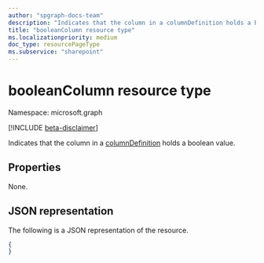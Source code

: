 ```yaml
---
author: "spgraph-docs-team"
description: "Indicates that the column in a columnDefinition holds a boolean value."
title: "booleanColumn resource type"
ms.localizationpriority: medium
doc_type: resourcePageType
ms.subservice: "sharepoint"
---
```

# booleanColumn resource type

Namespace: microsoft.graph

[!INCLUDE [beta-disclaimer](../../includes/beta-disclaimer.md)]

Indicates that the column in a [columnDefinition](columndefinition.md) holds a boolean value.

## Properties

None.

## JSON representation

The following is a JSON representation of the resource.

<!-- { "blockType": "resource", "@odata.type": "microsoft.graph.booleanColumn" } -->
```json
{
}
```

<!--
{
  "type": "#page.annotation",
  "description": "",
  "keywords": "",
  "section": "documentation",
  "tocPath": "Resources/BooleanColumn",
  "suppressions": []
}
-->


